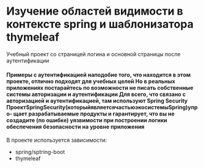 # Изучение областей видимости в контексте spring и шаблонизатора thymeleaf
 Учебный проект со страницей логина и основной страницы после аутентификации
#### Примеры с аутентификацией наподобие того, что находится в этом проекте, отлично подходят для учебных целей Но в реальных приложениях постарайтесь по возможности не писать собственные системы авторизации и аутентификации Для всего, что связано с авторизацией и аутентификацией, там используют Spring Security ПроектSpringSecurity(которыйявляетсячастьюэкосистемыSpring)упро- щает разрабатываемые продукты и гарантирует, что вы не создадите (по ошибке) уязвимости при построении логики обеспечения безопасности на уровне приложения

В проекте используется зависимости:
- spring/sptring-boot
- thymeleaf